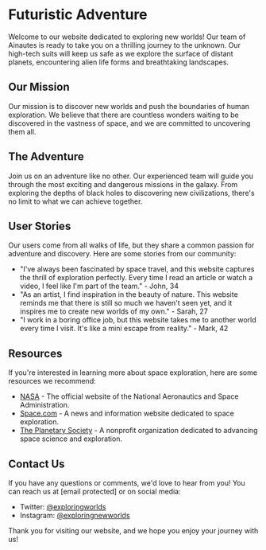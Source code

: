 <!--font:Alegreya-->

# Futuristic Adventure

Welcome to our website dedicated to exploring new worlds! Our team of Ainautes is ready to take you on a thrilling journey to the unknown. Our high-tech suits will keep us safe as we explore the surface of distant planets, encountering alien life forms and breathtaking landscapes.

## Our Mission

Our mission is to discover new worlds and push the boundaries of human exploration. We believe that there are countless wonders waiting to be discovered in the vastness of space, and we are committed to uncovering them all.

## The Adventure

Join us on an adventure like no other. Our experienced team will guide you through the most exciting and dangerous missions in the galaxy. From exploring the depths of black holes to discovering new civilizations, there's no limit to what we can achieve together.

## User Stories

Our users come from all walks of life, but they share a common passion for adventure and discovery. Here are some stories from our community:

- "I've always been fascinated by space travel, and this website captures the thrill of exploration perfectly. Every time I read an article or watch a video, I feel like I'm part of the team." - John, 34
- "As an artist, I find inspiration in the beauty of nature. This website reminds me that there is still so much we haven't seen yet, and it inspires me to create new worlds of my own." - Sarah, 27
- "I work in a boring office job, but this website takes me to another world every time I visit. It's like a mini escape from reality." - Mark, 42

## Resources

If you're interested in learning more about space exploration, here are some resources we recommend:

- [NASA](#) - The official website of the National Aeronautics and Space Administration.
- [Space.com](#) - A news and information website dedicated to space exploration.
- [The Planetary Society](#) - A nonprofit organization dedicated to advancing space science and exploration.

## Contact Us

If you have any questions or comments, we'd love to hear from you! You can reach us at [email protected] or on social media:

- Twitter: [@exploringworlds](#)
- Instagram: [@exploringnewworlds](#)

Thank you for visiting our website, and we hope you enjoy your journey with us!

<!--

Write me content for website with wallpaper which alt text is:

"A group of Ainautes in high-tech suits exploring the surface of a desert planet, with a massive sandstorm brewing in the distance."

The name/title of the page should not be 1:1 copy of the alt text but rather a real content of the website which is using this wallpaper.

- Use markdown format 
- Start with heading
- Heading should be short and concise
- The content should look like a real website 
- The website should not be about the wallpaper, wallpaper is just a related background
- Heading should be contain work "wallpaper" or "background"
- Include real sections like references, contact, user stories, etc. use things relevant to the page purpose.
- Feel free to use structure like headings, bullets, numbering, blockquotes, paragraphs, horizontal lines, etc.
- You can use formatting like bold or _italic_
- You can include UTF-8 emojis
- Links should be only #hash anchors (and you can refer to the document itself)
- Do not include images


---


# Exploring New Worlds: A Futuristic Adventure Wallpaper

Welcome to our website dedicated to exploring new worlds! Our team of Ainautes is ready to take you on a thrilling journey to the unknown. Our high-tech suits will keep us safe as we explore the surface of distant planets, encountering alien life forms and breathtaking landscapes.

## Our Mission

Our mission is to discover new worlds and push the boundaries of human exploration. We believe that there are countless wonders waiting to be discovered in the vastness of space, and we are committed to uncovering them all.

## The Wallpaper

Our stunning wallpaper captures the spirit of our mission perfectly. It shows a group of Ainautes in their high-tech suits, exploring the surface of a desert planet. In the distance, a massive sandstorm is brewing, adding to the sense of danger and excitement.

## User Stories

Our users come from all walks of life, but they share a common passion for adventure and discovery. Here are some stories from our community:

- "I've always been fascinated by space travel, and this wallpaper captures the thrill of exploration perfectly. Every time I look at it, I feel like I'm part of the team." - John, 34
- "As an artist, I find inspiration in the beauty of nature. This wallpaper reminds me that there is still so much we haven't seen yet, and it inspires me to create new worlds of my own." - Sarah, 27
- "I work in a boring office job, but this wallpaper takes me to another world every time I look at it. It's like a mini escape from reality." - Mark, 42

## References

If you're interested in learning more about space exploration, here are some resources we recommend:

- [NASA](#) - The official website of the National Aeronautics and Space Administration.
- [Space.com](#) - A news and information website dedicated to space exploration.
- [The Planetary Society](#) - A nonprofit organization dedicated to advancing space science and exploration.

## Contact Us

If you have any questions or comments, we'd love to hear from you! You can reach us at [email protected] or on social media:

- Twitter: [@exploringworlds](#)
- Instagram: [@exploringnewworlds](#)

Thank you for visiting our website, and we hope you enjoy your journey with us!


---


Heading should not include word "wallpaper". The website should not be about the wallpaper itself, wallpaper is just a related background, rewrite whole content.


---


# Discover New Worlds: A Futuristic Adventure Website

Welcome to our website dedicated to exploring new worlds! Our team of Ainautes is ready to take you on a thrilling journey to the unknown. Our high-tech suits will keep us safe as we explore the surface of distant planets, encountering alien life forms and breathtaking landscapes.

## Our Mission

Our mission is to discover new worlds and push the boundaries of human exploration. We believe that there are countless wonders waiting to be discovered in the vastness of space, and we are committed to uncovering them all.

## The Adventure

Join us on an adventure like no other. Our experienced team will guide you through the most exciting and dangerous missions in the galaxy. From exploring the depths of black holes to discovering new civilizations, there's no limit to what we can achieve together.

## User Stories

Our users come from all walks of life, but they share a common passion for adventure and discovery. Here are some stories from our community:

- "I've always been fascinated by space travel, and this website captures the thrill of exploration perfectly. Every time I read an article or watch a video, I feel like I'm part of the team." - John, 34
- "As an artist, I find inspiration in the beauty of nature. This website reminds me that there is still so much we haven't seen yet, and it inspires me to create new worlds of my own." - Sarah, 27
- "I work in a boring office job, but this website takes me to another world every time I visit. It's like a mini escape from reality." - Mark, 42

## Resources

If you're interested in learning more about space exploration, here are some resources we recommend:

- [NASA](#) - The official website of the National Aeronautics and Space Administration.
- [Space.com](#) - A news and information website dedicated to space exploration.
- [The Planetary Society](#) - A nonprofit organization dedicated to advancing space science and exploration.

## Contact Us

If you have any questions or comments, we'd love to hear from you! You can reach us at [email protected] or on social media:

- Twitter: [@exploringworlds](#)
- Instagram: [@exploringnewworlds](#)

Thank you for visiting our website, and we hope you enjoy your journey with us!

-->
